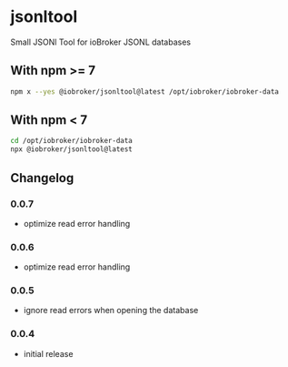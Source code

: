 # jsonltool
Small JSONl Tool for ioBroker JSONL databases

## With npm >= 7

```bash
npm x --yes @iobroker/jsonltool@latest /opt/iobroker/iobroker-data
```

## With npm < 7

```bash
cd /opt/iobroker/iobroker-data
npx @iobroker/jsonltool@latest
```

## Changelog

### 0.0.7
* optimize read error handling

### 0.0.6
* optimize read error handling

### 0.0.5
* ignore read errors when opening the database

### 0.0.4
* initial release
